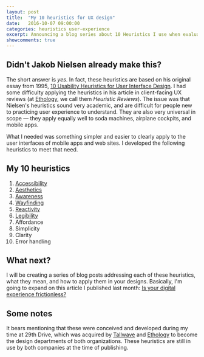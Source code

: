 ```yaml
---
layout: post
title:  "My 10 heuristics for UX design"
date:   2016-10-07 09:00:00
categories: heuristics user-experience
excerpt: Announcing a blog series about 10 Heuristics I use when evaluating UX designs
showcomments: true
---
```


## Didn't Jakob Nielsen already make this?

The short answer is *yes*. In fact, these heuristics are based on his original essay from 1995, [10 Usability Heuristics for User Interface Design](https://www.nngroup.com/articles/ten-usability-heuristics/). I had some difficulty applying the heuristics in his article in client-facing UX reviews (at [Ethology](http://www.ethology.com), we call them _Heuristic Reviews_). The issue was that Nielsen's heuristics sound very academic, and are difficult for people new to practicing user experience to understand. They are also very universal in scope &mdash; they apply equally well to soda machines, airplane cockpits, and mobile apps.

What I needed was something simpler and easier to clearly apply to the user interfaces of mobile apps and web sites. I developed the following heuristics to meet that need.

## My 10 heuristics

1. [Accessibility](/heuristics/user-experience/2016/10/16/heuristic-1-accessibility.html)
2. [Aesthetics](/heuristics/user-experience/2016/10/21/heuristic-2-aesthetics.html)
3. [Awareness](/heuristics/user-experience/awareness/2016/10/30/heuristic-3-awareness.html)
4. [Wayfinding](/heuristics/user-experience/wayfinding/2016/11/9/heuristic-4-wayfinding.html)
5. [Reactivity](/heuristics/user-experience/interactivity/2016/12/17/heuristic-5-interactivity.html)
6. [Legibility](/heuristics/user-experience/legibility/2016/12/30/heuristic-6-legibility.html)
7. Affordance
8. Simplicity
9. Clarity
10. Error handling

## What next?

I will be creating a series of blog posts addressing each of these heuristics, what they mean, and how to apply them in your designs. Basically, I'm going to expand on this article I published last month: [Is your digital experience frictionless?](http://www.ethology.com/blog/digital-experience-frictionless/)

## Some notes

It bears mentioning that these were conceived and developed during my time at 29th Drive, which was acquired by [Tallwave](https://www.tallwave.com) and [Ethology](http://www.ethlogy.com) to become the design departments of both organizations. These heuristics are still in use by both companies at the time of publishing.
